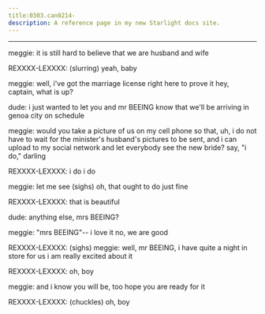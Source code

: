 ```yaml
---
title:0303.can0214-
description: A reference page in my new Starlight docs site.
---
```

----- 
meggie: it is still hard to believe that we are husband and wife
 
REXXXX-LEXXXX: (slurring) yeah, baby
 
meggie: well, i've got the marriage license right here to prove it
 hey, 
captain, what is up? 
 
dude: i just wanted to let you and mr
 BEEING know that we'll be arriving in 
genoa city on schedule
 
meggie: would you take a picture of us on my cell phone so that, uh, i do not 
have to wait for the minister's husband's pictures to be sent, and i can upload 
to my social network and let everybody see the new bride? 
 say, "i do," darling


REXXXX-LEXXXX: i do
 i do
 
meggie: let me see
 (sighs) oh, that ought to do just fine
 
REXXXX-LEXXXX: that is beautiful
 
dude: anything else, mrs
 BEEING? 
 
meggie: "mrs
 BEEING"-- i love it
 no, we are good
 
REXXXX-LEXXXX: (sighs) 
meggie: well, mr
 BEEING, i have quite a night in store for us
 i am really 
excited about it
 
REXXXX-LEXXXX: oh, boy
 
meggie: and i know you will be, too
 hope you are ready for it
 
REXXXX-LEXXXX: (chuckles) oh, boy
 
